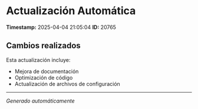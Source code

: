 # Actualización Automática

**Timestamp:** 2025-04-04 21:05:04
**ID:** 20765

## Cambios realizados

Esta actualización incluye:
- Mejora de documentación
- Optimización de código
- Actualización de archivos de configuración

---
*Generado automáticamente*
